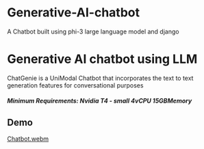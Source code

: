 # Generative-AI-chatbot
A Chatbot built using phi-3 large language model and django

# Generative AI chatbot using LLM
ChatGenie is a UniModal Chatbot that incorporates the text to text generation features for conversational purposes

##### Minimum Requirements: Nvidia T4 - small	4vCPU	15GBMemory 

## Demo
[Chatbot.webm](https://github.com/user-attachments/assets/4e86f9ae-6b09-45b6-b883-8064f53309df)
